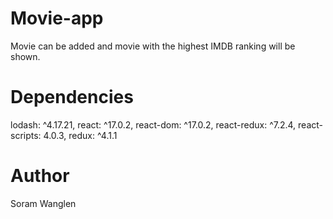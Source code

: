 # Movie-app
Movie can be added and movie with the highest IMDB ranking will be shown.

# Dependencies

lodash: ^4.17.21,
react: ^17.0.2,
react-dom: ^17.0.2,
react-redux: ^7.2.4,
react-scripts: 4.0.3,
redux: ^4.1.1

# Author 
Soram Wanglen
